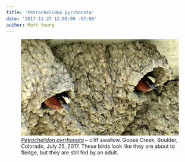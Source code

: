 ```yaml
---
title: 'Petrochelidon pyrrhonota'
date: '2017-11-27 12:00:00 -07:00'
author: Matt Young
---
```

<figure>
<img src="/uploads/2017/IMG_1835_Cliff_Swallow_600.JPG" alt="Cliff swallow"/>
<figcaption>
<a href="https://www.allaboutbirds.org/guide/Cliff_Swallow/lifehistory"><i>Petrochelidon pyrrhonota</i></a> &ndash; cliff swallow. Goose Creek, Boulder, Colorado, July 25, 2017. These birds look like they are about to fledge, but they are still fed by an adult.
</figcaption>
</figure>
